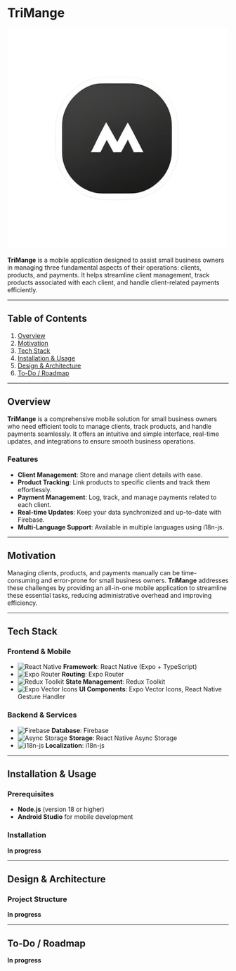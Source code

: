 # TriMange

![TriMange](assets/images/icon.png)

**TriMange** is a mobile application designed to assist small business owners in managing three fundamental aspects of their operations: clients, products, and payments. It helps streamline client management, track products associated with each client, and handle client-related payments efficiently.

---

## Table of Contents

1. [Overview](#overview)  
2. [Motivation](#motivation)  
3. [Tech Stack](#tech-stack)  
4. [Installation & Usage](#installation--usage)  
5. [Design & Architecture](#design--architecture)  
6. [To-Do / Roadmap](#to-do--roadmap)  

---

## Overview

**TriMange** is a comprehensive mobile solution for small business owners who need efficient tools to manage clients, track products, and handle payments seamlessly. It offers an intuitive and simple interface, real-time updates, and integrations to ensure smooth business operations.

### Features

- **Client Management**: Store and manage client details with ease.  
- **Product Tracking**: Link products to specific clients and track them effortlessly.  
- **Payment Management**: Log, track, and manage payments related to each client.  
- **Real-time Updates**: Keep your data synchronized and up-to-date with Firebase.  
- **Multi-Language Support**: Available in multiple languages using i18n-js.  

---

## Motivation

Managing clients, products, and payments manually can be time-consuming and error-prone for small business owners. **TriMange** addresses these challenges by providing an all-in-one mobile application to streamline these essential tasks, reducing administrative overhead and improving efficiency.

---

## Tech Stack

### Frontend & Mobile

- ![React Native](https://img.shields.io/badge/Framework-React%20Native-61DAFB?logo=react&logoColor=white) **Framework**: React Native (Expo + TypeScript)  
- ![Expo Router](https://img.shields.io/badge/Routing-Expo%20Router-4630EB?logo=expo&logoColor=white) **Routing**: Expo Router  
- ![Redux Toolkit](https://img.shields.io/badge/State%20Management-Redux%20Toolkit-764ABC?logo=redux&logoColor=white) **State Management**: Redux Toolkit  
- ![Expo Vector Icons](https://img.shields.io/badge/UI%20Components-Expo%20Vector%20Icons-000000?logo=expo&logoColor=white) **UI Components**: Expo Vector Icons, React Native Gesture Handler  

### Backend & Services

- ![Firebase](https://img.shields.io/badge/Database-Firebase-FFCA28?logo=firebase&logoColor=white) **Database**: Firebase  
- ![Async Storage](https://img.shields.io/badge/Storage-Async%20Storage-6E5494?logo=react&logoColor=white) **Storage**: React Native Async Storage  
- ![i18n-js](https://img.shields.io/badge/Localization-i18n--js-FF8800?logo=javascript&logoColor=white) **Localization**: i18n-js  

---

## Installation & Usage

### Prerequisites

- **Node.js** (version 18 or higher)  
- **Android Studio** for mobile development  

### Installation

**In progress**

---

## Design & Architecture

### Project Structure

**In progress**

---

## To-Do / Roadmap

**In progress**
